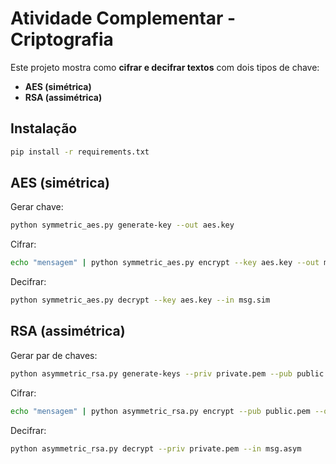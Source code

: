 # Atividade Complementar - Criptografia

Este projeto mostra como **cifrar e decifrar textos** com dois tipos de chave:

- **AES (simétrica)**
- **RSA (assimétrica)**

## Instalação

```bash
pip install -r requirements.txt
```

## AES (simétrica)

Gerar chave:

```bash
python symmetric_aes.py generate-key --out aes.key
```

Cifrar:

```bash
echo "mensagem" | python symmetric_aes.py encrypt --key aes.key --out msg.sim
```

Decifrar:

```bash
python symmetric_aes.py decrypt --key aes.key --in msg.sim
```

## RSA (assimétrica)

Gerar par de chaves:

```bash
python asymmetric_rsa.py generate-keys --priv private.pem --pub public.pem
```

Cifrar:

```bash
echo "mensagem" | python asymmetric_rsa.py encrypt --pub public.pem --out msg.asym
```

Decifrar:

```bash
python asymmetric_rsa.py decrypt --priv private.pem --in msg.asym
```
